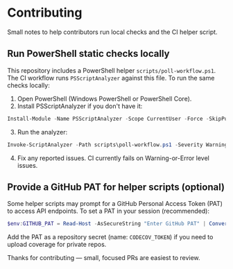 # Contributing

Small notes to help contributors run local checks and the CI helper script.

## Run PowerShell static checks locally

This repository includes a PowerShell helper `scripts/poll-workflow.ps1`. The CI workflow runs `PSScriptAnalyzer` against this file. To run the same checks locally:

1. Open PowerShell (Windows PowerShell or PowerShell Core).
2. Install PSScriptAnalyzer if you don't have it:

```powershell
Install-Module -Name PSScriptAnalyzer -Scope CurrentUser -Force -SkipPublisherCheck
```

3. Run the analyzer:

```powershell
Invoke-ScriptAnalyzer -Path scripts\poll-workflow.ps1 -Severity Warning,Error
```

4. Fix any reported issues. CI currently fails on Warning-or-Error level issues.

## Provide a GitHub PAT for helper scripts (optional)

Some helper scripts may prompt for a GitHub Personal Access Token (PAT) to access API endpoints. To set a PAT in your session (recommended):

```powershell
$env:GITHUB_PAT = Read-Host -AsSecureString "Enter GitHub PAT" | ConvertFrom-SecureString
```

Add the PAT as a repository secret (name: `CODECOV_TOKEN`) if you need to upload coverage for private repos.

Thanks for contributing — small, focused PRs are easiest to review.
